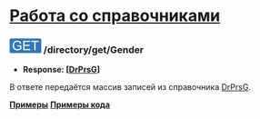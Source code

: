 [Работа со справочниками](../../index.md)
=========================================

### ![GET](../../../../img/get.png) /directory/get/Gender
* **Response: [[DrPrsG](../../../../types/types.md#drprsg)]**

В ответе передаётся массив записей из справочника [DrPrsG](../../../../types/types.md#drprsg).

**[Примеры](examples/get.md)**
**[Примеры кода](examples/getCode.md)**